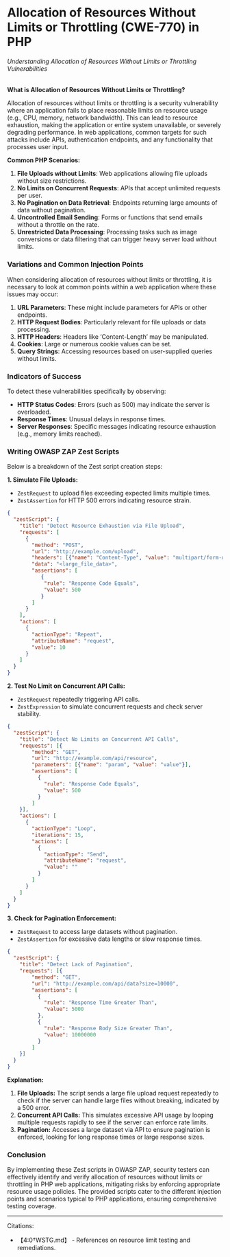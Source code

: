 # Allocation of Resources Without Limits or Throttling (CWE-770) in PHP

###### Understanding Allocation of Resources Without Limits or Throttling Vulnerabilities

**What is Allocation of Resources Without Limits or Throttling?**

Allocation of resources without limits or throttling is a security vulnerability where an application fails to place reasonable limits on resource usage (e.g., CPU, memory, network bandwidth). This can lead to resource exhaustion, making the application or entire system unavailable, or severely degrading performance. In web applications, common targets for such attacks include APIs, authentication endpoints, and any functionality that processes user input.

**Common PHP Scenarios:**

1. **File Uploads without Limits**: Web applications allowing file uploads without size restrictions.
2. **No Limits on Concurrent Requests**: APIs that accept unlimited requests per user.
3. **No Pagination on Data Retrieval**: Endpoints returning large amounts of data without pagination.
4. **Uncontrolled Email Sending**: Forms or functions that send emails without a throttle on the rate.
5. **Unrestricted Data Processing**: Processing tasks such as image conversions or data filtering that can trigger heavy server load without limits.

### Variations and Common Injection Points

When considering allocation of resources without limits or throttling, it is necessary to look at common points within a web application where these issues may occur:

1. **URL Parameters**: These might include parameters for APIs or other endpoints.
2. **HTTP Request Bodies**: Particularly relevant for file uploads or data processing.
3. **HTTP Headers**: Headers like ‘Content-Length’ may be manipulated.
4. **Cookies**: Large or numerous cookie values can be set.
5. **Query Strings**: Accessing resources based on user-supplied queries without limits.

### Indicators of Success

To detect these vulnerabilities specifically by observing:
- **HTTP Status Codes**: Errors (such as 500) may indicate the server is overloaded.
- **Response Times**: Unusual delays in response times.
- **Server Responses**: Specific messages indicating resource exhaustion (e.g., memory limits reached).

### Writing OWASP ZAP Zest Scripts

Below is a breakdown of the Zest script creation steps:

**1. Simulate File Uploads:**
   - `ZestRequest` to upload files exceeding expected limits multiple times.
   - `ZestAssertion` for HTTP 500 errors indicating resource strain.

```json
{
  "zestScript": {
    "title": "Detect Resource Exhaustion via File Upload",
    "requests": [
      {
        "method": "POST",
        "url": "http://example.com/upload",
        "headers": [{"name": "Content-Type", "value": "multipart/form-data"}],
        "data": "<large_file_data>",
        "assertions": [
           {
            "rule": "Response Code Equals",
            "value": 500
           }
        ]
      }
    ],
    "actions": [
      {
        "actionType": "Repeat",
        "attributeName": "request",
        "value": 10
      }
    ]
  }
}
```

**2. Test No Limit on Concurrent API Calls:**
   - `ZestRequest` repeatedly triggering API calls.
   - `ZestExpression` to simulate concurrent requests and check server stability.

```json
{
  "zestScript": {
    "title": "Detect No Limits on Concurrent API Calls",
    "requests": [{
        "method": "GET",
        "url": "http://example.com/api/resource",
        "parameters": [{"name": "param", "value": "value"}],
        "assertions": [
          {
            "rule": "Response Code Equals",
            "value": 500
          }
        ]
    }],
    "actions": [
      {
        "actionType": "Loop",
        "iterations": 15,
        "actions": [
          {
            "actionType": "Send",
            "attributeName": "request",
            "value": ""
          }
        ]
      }
    ]
  }
}
```

**3. Check for Pagination Enforcement:**
   - `ZestRequest` to access large datasets without pagination.
   - `ZestAssertion` for excessive data lengths or slow response times.

```json
{
  "zestScript": {
    "title": "Detect Lack of Pagination",
    "requests": [{
        "method": "GET",
        "url": "http://example.com/api/data?size=10000",
        "assertions": [
          {
            "rule": "Response Time Greater Than",
            "value": 5000
          },
          {
            "rule": "Response Body Size Greater Than",
            "value": 10000000
          }
        ]
    }]
  }
}
```

**Explanation:**

1. **File Uploads:** The script sends a large file upload request repeatedly to check if the server can handle large files without breaking, indicated by a 500 error.
2. **Concurrent API Calls:** This simulates excessive API usage by looping multiple requests rapidly to see if the server can enforce rate limits.
3. **Pagination:** Accesses a large dataset via API to ensure pagination is enforced, looking for long response times or large response sizes.

### Conclusion

By implementing these Zest scripts in OWASP ZAP, security testers can effectively identify and verify allocation of resources without limits or throttling in PHP web applications, mitigating risks by enforcing appropriate resource usage policies. The provided scripts cater to the different injection points and scenarios typical to PHP applications, ensuring comprehensive testing coverage.

---

Citations:

- 【4:0†WSTG.md】 - References on resource limit testing and remediations.
